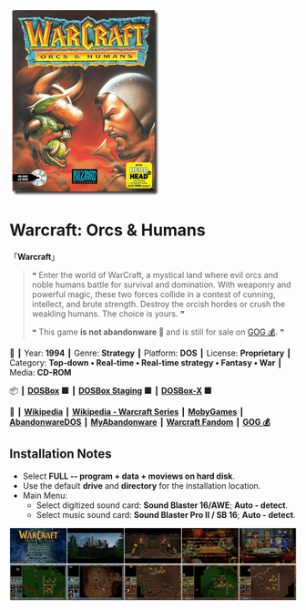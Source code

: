 ![](Thumbnail.png "application-thumbnail")

# Warcraft: Orcs & Humans

「**Warcraft**」

> ❝ Enter the world of WarCraft, a mystical land where evil orcs and noble humans battle for survival and domination. With weaponry and powerful magic, these two forces collide in a contest of cunning, intellect, and brute strength. Destroy the orcish hordes or crush the weakling humans. The choice is yours. ❞
>
> ❝ This game **is not abandonware 🚫** and is still for sale on [GOG 💰](https://www.gog.com/en/game/warcraft_orcs_and_humans). ❞
>

📌 ┃ Year: **1994** ┃ Genre: **Strategy** ┃ Platform: **DOS** ┃ License: **Proprietary** ┃ Category: **Top-down • Real-time • Real-time strategy • Fantasy • War** ┃ Media: **CD-ROM** 

📦 ┃ **[DOSBox](https://www.dosbox.com/) 🟩** ┃ **[DOSBox Staging](https://dosbox-staging.github.io/) 🟩** ┃ **[DOSBox-X](https://dosbox-x.com/) 🟩** 

📎 ┃ **[Wikipedia](https://en.wikipedia.org/wiki/Warcraft:_Orcs_%26_Humans)** ┃ **[Wikipedia - Warcraft Series](https://en.wikipedia.org/wiki/Warcraft)** ┃ **[MobyGames](https://www.mobygames.com/game/371/warcraft-orcs-humans/)** ┃ **[AbandonwareDOS](https://www.abandonwaredos.com/abandonware-game.php?abandonware=Warcraft%3A+Orcs+and+Humans&gid=1279)** ┃ **[MyAbandonware](https://www.myabandonware.com/game/warcraft-orcs-humans-250)** ┃ **[Warcraft Fandom](https://wowpedia.fandom.com/wiki/Warcraft:_Orcs_%26_Humans)** ┃ **[GOG 💰](https://www.gog.com/en/game/warcraft_orcs_and_humans)** 

## Installation Notes
- Select **FULL -- program + data + moviews on hard disk**.
- Use the default **drive** and **directory** for the installation location.
- Main Menu:
  - Select digitized sound card: **Sound Blaster 16/AWE**; **Auto - detect**.
  - Select music sound card: **Sound Blaster Pro II / SB 16**; **Auto - detect**.

![](Montage.png "Warcraft: Orcs & Humans")

